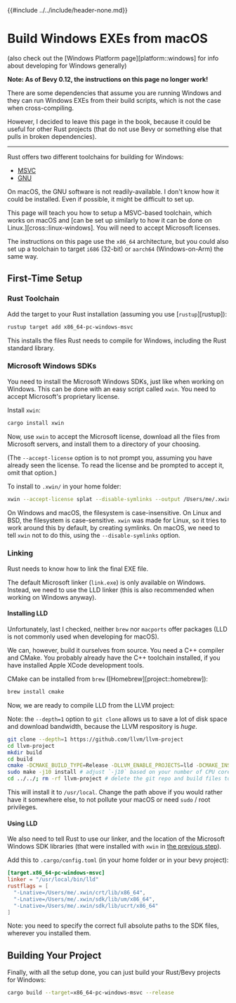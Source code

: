 {{#include ../../include/header-none.md}}

# Build Windows EXEs from macOS

(also check out the [Windows Platform page][platform::windows] for info
about developing for Windows generally)

**Note: As of Bevy 0.12, the instructions on this page no longer work!**

There are some dependencies that assume you are running Windows and they
can run Windows EXEs from their build scripts, which is not the case when
cross-compiling.

However, I decided to leave this page in the book, because it could be useful
for other Rust projects (that do not use Bevy or something else that pulls
in broken dependencies).

---

Rust offers two different toolchains for building for Windows:
 - [MSVC](#first-time-setup-msvc)
 - [GNU](#first-time-setup-gnu)

On macOS, the GNU software is not readily-available. I don't know how it could
be installed. Even if possible, it might be difficult to set up.

This page will teach you how to setup a MSVC-based toolchain, which works on
macOS and [can be set up similarly to how it can be done on
Linux.][cross::linux-windows]. You will need to accept Microsoft licenses.

The instructions on this page use the `x86_64` architecture, but you could also
set up a toolchain to target `i686` (32-bit) or `aarch64` (Windows-on-Arm) the
same way.

## First-Time Setup

### Rust Toolchain

Add the target to your Rust installation (assuming you use [`rustup`][rustup]):

```sh
rustup target add x86_64-pc-windows-msvc
```

This installs the files Rust needs to compile for Windows, including the
Rust standard library.

### Microsoft Windows SDKs

You need to install the Microsoft Windows SDKs, just like when working on
Windows. This can be done with an easy script called `xwin`. You need to accept
Microsoft's proprietary license.

Install `xwin`:

```sh
cargo install xwin
```

Now, use `xwin` to accept the Microsoft license, download all the files
from Microsoft servers, and install them to a directory of your choosing.

(The `--accept-license` option is to not prompt you, assuming you have already
seen the license. To read the license and be prompted to accept it, omit that
option.)

To install to `.xwin/` in your home folder:

```sh
xwin --accept-license splat --disable-symlinks --output /Users/me/.xwin
```

On Windows and macOS, the filesystem is case-insensitive. On Linux and BSD, the
filesystem is case-sensitive. `xwin` was made for Linux, so it tries to work
around this by default, by creating symlinks. On macOS, we need to tell `xwin`
not to do this, using the `--disable-symlinks` option.

### Linking

Rust needs to know how to link the final EXE file.

The default Microsoft linker (`link.exe`) is only available on Windows. Instead,
we need to use the LLD linker (this is also recommended when working on Windows
anyway).

#### Installing LLD

Unfortunately, last I checked, neither `brew` nor `macports` offer packages (LLD
is not commonly used when developing for macOS).

We can, however, build it ourselves from source. You need a C++ compiler and
CMake. You probably already have the C++ toolchain installed, if you have
installed Apple XCode development tools.

CMake can be installed from `brew` ([Homebrew][project::homebrew]):

```sh
brew install cmake
```

Now, we are ready to compile LLD from the LLVM project:

Note: the `--depth=1` option to `git clone` allows us to save a lot of disk
space and download bandwidth, because the LLVM respository is *huge*.

```sh
git clone --depth=1 https://github.com/llvm/llvm-project
cd llvm-project
mkdir build
cd build
cmake -DCMAKE_BUILD_TYPE=Release -DLLVM_ENABLE_PROJECTS=lld -DCMAKE_INSTALL_PREFIX=/usr/local ../llvm
sudo make -j10 install # adjust `-j10` based on your number of CPU cores
cd ../../; rm -rf llvm-project # delete the git repo and build files to free disk space
```

This will install it to `/usr/local`. Change the path above if you would rather
have it somewhere else, to not pollute your macOS or need `sudo` / root privileges.

#### Using LLD

We also need to tell Rust to use our linker, and the location of the Microsoft
Windows SDK libraries (that were installed with `xwin` in [the previous
step](#microsoft-windows-sdks)).

Add this to `.cargo/config.toml` (in your home folder or in your bevy project):

```toml
[target.x86_64-pc-windows-msvc]
linker = "/usr/local/bin/lld"
rustflags = [
  "-Lnative=/Users/me/.xwin/crt/lib/x86_64",
  "-Lnative=/Users/me/.xwin/sdk/lib/um/x86_64",
  "-Lnative=/Users/me/.xwin/sdk/lib/ucrt/x86_64"
]
```

Note: you need to specify the correct full absolute paths to the SDK files,
wherever you installed them.

## Building Your Project

Finally, with all the setup done, you can just build your Rust/Bevy projects
for Windows:

```sh
cargo build --target=x86_64-pc-windows-msvc --release
```
